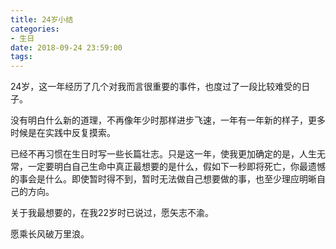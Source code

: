 ```yaml
---
title: 24岁小结
categories:
- 生日
date: 2018-09-24 23:59:00
tags:
---
```




24岁，这一年经历了几个对我而言很重要的事件，也度过了一段比较难受的日子。

没有明白什么新的道理，不再像年少时那样进步飞速，一年有一年新的样子，更多时候是在实践中反复摸索。

已经不再习惯在生日时写一些长篇壮志。只是这一年，使我更加确定的是，人生无常，一定要明白自己生命中真正最想要的是什么，假如下一秒即将死亡，你最遗憾的事会是什么。即使暂时得不到，暂时无法做自己想要做的事，也至少理应明晰自己的方向。

关于我最想要的，在我22岁时已说过，愿矢志不渝。

愿乘长风破万里浪。